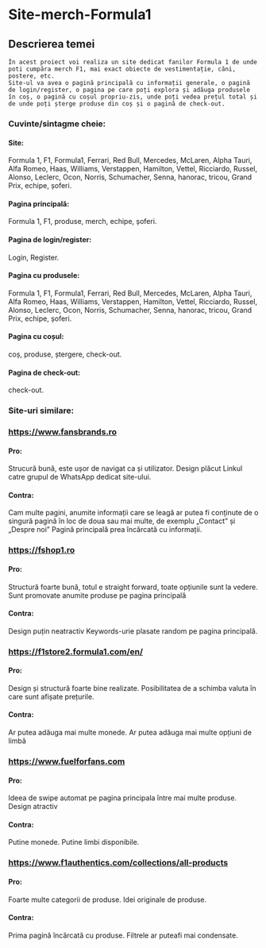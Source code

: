 # Site-merch-Formula1
## Descrierea temei

	În acest proiect voi realiza un site dedicat fanilor Formula 1 de unde poti cumpăra merch F1, mai exact obiecte de vestimentație, căni, postere, etc.
	Site-ul va avea o pagină principală cu informații generale, o pagină de login/register, o pagina pe care poți explora și adăuga produsele în coș, o pagină cu coșul propriu-zis, unde poți vedea prețul total și de unde poți șterge produse din coș și o pagină de check-out.
### Cuvinte/sintagme cheie:
#### Site:
Formula 1, F1, Formula1, Ferrari, Red Bull, Mercedes, McLaren, Alpha Tauri, Alfa Romeo, Haas, Williams, Verstappen, Hamilton, Vettel, Ricciardo, Russel, Alonso, Leclerc, Ocon, Norris, Schumacher, Senna, hanorac, tricou, Grand Prix, echipe, șoferi.
#### Pagina principală: 
Formula 1, F1, produse, merch, echipe, șoferi.
#### Pagina de login/register: 
Login, Register.
#### Pagina cu produsele: 
Formula 1, F1, Formula1, Ferrari, Red Bull, Mercedes, McLaren, Alpha Tauri, Alfa Romeo, Haas, Williams, Verstappen, Hamilton, Vettel, Ricciardo, Russel, Alonso, Leclerc, Ocon, Norris, Schumacher, Senna, hanorac, tricou, Grand Prix, echipe, șoferi.
#### Pagina cu coșul: 
coș, produse, ștergere, check-out.
#### Pagina de check-out: 
check-out.
### Site-uri similare:
### https://www.fansbrands.ro
#### Pro:
Strucură bună, este ușor de navigat ca și utilizator.
Design plăcut
Linkul catre grupul de WhatsApp dedicat site-ului.
#### Contra:
Cam multe pagini, anumite informații care se leagă ar putea fi conținute de o singură pagină în loc de doua sau mai multe, de exemplu „Contact” și „Despre noi”
Pagină principală prea încărcată cu informații.
### https://fshop1.ro
#### Pro:
Structură foarte bună, totul e straight forward, toate opțiunile sunt la vedere.
Sunt promovate anumite produse pe pagina principală
#### Contra:
Design puțin neatractiv 
Keywords-urie plasate random pe pagina principală.
### https://f1store2.formula1.com/en/
#### Pro:
Design și structură foarte bine realizate.
Posibilitatea de a schimba valuta în care sunt afișate prețurile.
#### Contra:
Ar putea adăuga mai multe monede.
Ar putea adăuga mai multe opțiuni de limbă
### https://www.fuelforfans.com
#### Pro:
Ideea de swipe automat pe pagina principala între mai multe produse.
Design atractiv
#### Contra:
Putine monede.
Putine limbi disponibile.
### https://www.f1authentics.com/collections/all-products
#### Pro:
Foarte multe categorii de produse.
Idei originale de produse.
#### Contra:
Prima pagină încărcată cu produse.
Filtrele ar puteafi mai condensate.

